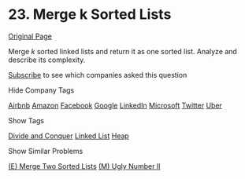 # 23. Merge k Sorted Lists

[Original Page](https://leetcode.com/problems/merge-k-sorted-lists/)

Merge _k_ sorted linked lists and return it as one sorted list. Analyze and describe its complexity.

<div>

[Subscribe](/subscribe/) to see which companies asked this question

</div>

<div>

<div id="company_tags" class="btn btn-xs btn-warning">Hide Company Tags</div>

<span class="hidebutton" style="display: inline;">[Airbnb](/company/airbnb/) [Amazon](/company/amazon/) [Facebook](/company/facebook/) [Google](/company/google/) [LinkedIn](/company/linkedin/) [Microsoft](/company/microsoft/) [Twitter](/company/twitter/) [Uber](/company/uber/)</span></div>

<div>

<div id="tags" class="btn btn-xs btn-warning">Show Tags</div>

<span class="hidebutton">[Divide and Conquer](/tag/divide-and-conquer/) [Linked List](/tag/linked-list/) [Heap](/tag/heap/)</span></div>

<div>

<div id="similar" class="btn btn-xs btn-warning">Show Similar Problems</div>

<span class="hidebutton">[(E) Merge Two Sorted Lists](/problems/merge-two-sorted-lists/) [(M) Ugly Number II](/problems/ugly-number-ii/)</span></div>